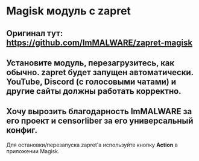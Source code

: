 # Magisk модуль с zapret

## Оригинал тут: https://github.com/ImMALWARE/zapret-magisk

## Установите модуль, перезагрузитесь, как обычно. **zapret** будет запущен автоматически. YouTube, Discord (с голосовыми чатами) и другие сайты должны работать корректно.

## Хочу вырозить благодарность ImMALWARE за его проект и censorliber за его универсальный конфиг.

Для остановки/перезапуска zapret'a используйте кнопку **Action** в приложении Magisk.

